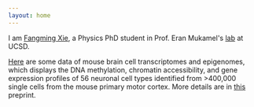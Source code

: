```yaml
---
layout: home
---
```


I am [Fangming Xie](./CV.md), a Physics PhD student in Prof. Eran Mukamel's [lab](https://brainome.ucsd.edu) at UCSD.

[Here](https://brainome.ucsd.edu/BICCN_MOp) are some data of mouse brain cell transcriptomes and epigenomes, which displays the DNA methylation, chromatin accessibility, and gene expression profiles of 56 neuronal cell types identified from >400,000 single cells from the mouse primary motor cortex. More details are in [this](https://www.biorxiv.org/content/10.1101/2020.02.29.970558v2) preprint.
